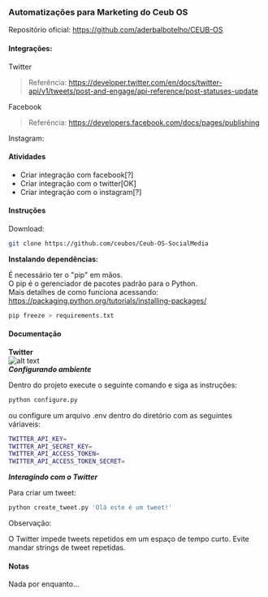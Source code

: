 ### Automatizações para Marketing do Ceub OS

Repositório oficial: https://github.com/aderbalbotelho/CEUB-OS


#### Integrações:

Twitter 
> Referência: https://developer.twitter.com/en/docs/twitter-api/v1/tweets/post-and-engage/api-reference/post-statuses-update

Facebook
> Referência: https://developers.facebook.com/docs/pages/publishing

Instagram: 

#### Atividades 
- Criar integração com facebook[?] 
- Criar integração com o twitter[OK]
- Criar integração com o instagram[?]

#### Instruções
Download:
```bash 
git clone https://github.com/ceubos/Ceub-OS-SocialMedia
```
**Instalando dependências:**

É necessário ter o "pip" em mãos.  
O pip é o gerenciador de pacotes padrão para o Python.  
Mais detalhes de como funciona acessando: https://packaging.python.org/tutorials/installing-packages/

```bash 
pip freeze > requirements.txt
```

#### Documentação

  
**Twitter**  
![alt text](https://help.twitter.com/content/dam/help-twitter/twitter_logo_blue.png "Logo Title Text 1")  
***Configurando ambiente***

Dentro do projeto execute o seguinte comando e siga as instruções:
```bash 
python configure.py
```   
ou configure um arquivo .env dentro do diretório com as seguintes váriaveis:
```bash
TWITTER_API_KEY=  
TWITTER_API_SECRET_KEY=  
TWITTER_API_ACCESS_TOKEN=  
TWITTER_API_ACCESS_TOKEN_SECRET=
```   
  

***Interagindo com o Twitter***

Para criar um tweet:

```bash 
python create_tweet.py 'Olá este é um tweet!'
```  

Observação:

O Twitter impede tweets repetidos em um espaço de tempo curto. Evite mandar strings de tweet repetidas.

#### Notas
Nada por enquanto...


 
